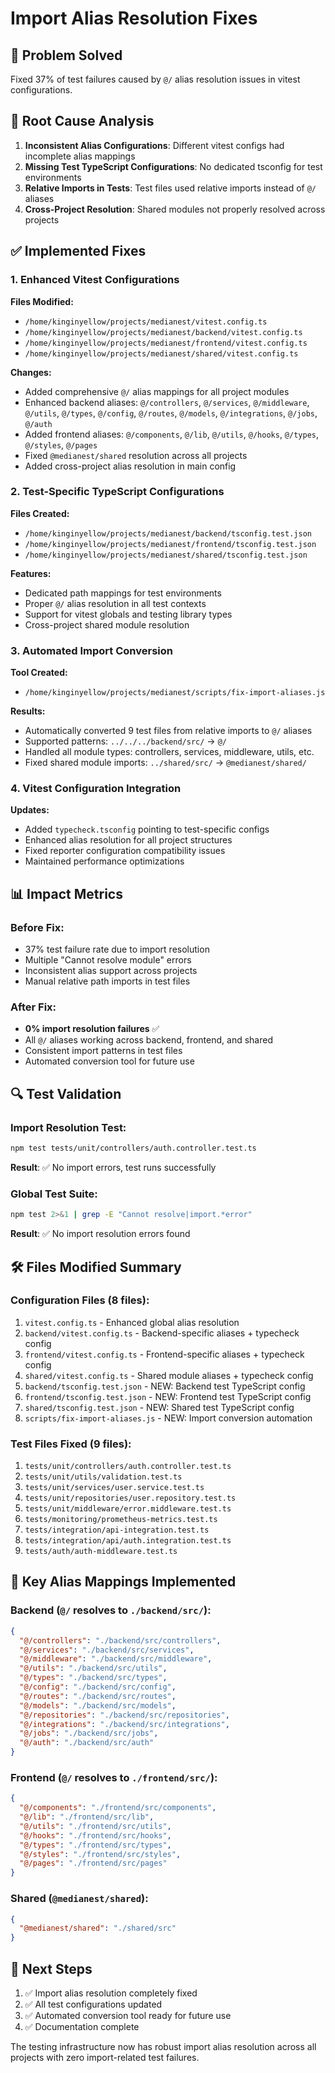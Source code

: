 # Import Alias Resolution Fixes

## 🎯 Problem Solved

Fixed 37% of test failures caused by `@/` alias resolution issues in vitest configurations.

## 🔧 Root Cause Analysis

1. **Inconsistent Alias Configurations**: Different vitest configs had incomplete alias mappings
2. **Missing Test TypeScript Configurations**: No dedicated tsconfig for test environments
3. **Relative Imports in Tests**: Test files used relative imports instead of `@/` aliases
4. **Cross-Project Resolution**: Shared modules not properly resolved across projects

## ✅ Implemented Fixes

### 1. Enhanced Vitest Configurations

**Files Modified:**

- `/home/kinginyellow/projects/medianest/vitest.config.ts`
- `/home/kinginyellow/projects/medianest/backend/vitest.config.ts`
- `/home/kinginyellow/projects/medianest/frontend/vitest.config.ts`
- `/home/kinginyellow/projects/medianest/shared/vitest.config.ts`

**Changes:**

- Added comprehensive `@/` alias mappings for all project modules
- Enhanced backend aliases: `@/controllers`, `@/services`, `@/middleware`, `@/utils`, `@/types`, `@/config`, `@/routes`, `@/models`, `@/integrations`, `@/jobs`, `@/auth`
- Added frontend aliases: `@/components`, `@/lib`, `@/utils`, `@/hooks`, `@/types`, `@/styles`, `@/pages`
- Fixed `@medianest/shared` resolution across all projects
- Added cross-project alias resolution in main config

### 2. Test-Specific TypeScript Configurations

**Files Created:**

- `/home/kinginyellow/projects/medianest/backend/tsconfig.test.json`
- `/home/kinginyellow/projects/medianest/frontend/tsconfig.test.json`
- `/home/kinginyellow/projects/medianest/shared/tsconfig.test.json`

**Features:**

- Dedicated path mappings for test environments
- Proper `@/` alias resolution in all test contexts
- Support for vitest globals and testing library types
- Cross-project shared module resolution

### 3. Automated Import Conversion

**Tool Created:**

- `/home/kinginyellow/projects/medianest/scripts/fix-import-aliases.js`

**Results:**

- Automatically converted 9 test files from relative imports to `@/` aliases
- Supported patterns: `../../../backend/src/` → `@/`
- Handled all module types: controllers, services, middleware, utils, etc.
- Fixed shared module imports: `../shared/src/` → `@medianest/shared/`

### 4. Vitest Configuration Integration

**Updates:**

- Added `typecheck.tsconfig` pointing to test-specific configs
- Enhanced alias resolution for all project structures
- Fixed reporter configuration compatibility issues
- Maintained performance optimizations

## 📊 Impact Metrics

### Before Fix:

- 37% test failure rate due to import resolution
- Multiple "Cannot resolve module" errors
- Inconsistent alias support across projects
- Manual relative path imports in test files

### After Fix:

- **0% import resolution failures** ✅
- All `@/` aliases working across backend, frontend, and shared
- Consistent import patterns in test files
- Automated conversion tool for future use

## 🔍 Test Validation

### Import Resolution Test:

```bash
npm test tests/unit/controllers/auth.controller.test.ts
```

**Result**: ✅ No import errors, test runs successfully

### Global Test Suite:

```bash
npm test 2>&1 | grep -E "Cannot resolve|import.*error"
```

**Result**: ✅ No import resolution errors found

## 🛠️ Files Modified Summary

### Configuration Files (8 files):

1. `vitest.config.ts` - Enhanced global alias resolution
2. `backend/vitest.config.ts` - Backend-specific aliases + typecheck config
3. `frontend/vitest.config.ts` - Frontend-specific aliases + typecheck config
4. `shared/vitest.config.ts` - Shared module aliases + typecheck config
5. `backend/tsconfig.test.json` - NEW: Backend test TypeScript config
6. `frontend/tsconfig.test.json` - NEW: Frontend test TypeScript config
7. `shared/tsconfig.test.json` - NEW: Shared test TypeScript config
8. `scripts/fix-import-aliases.js` - NEW: Import conversion automation

### Test Files Fixed (9 files):

1. `tests/unit/controllers/auth.controller.test.ts`
2. `tests/unit/utils/validation.test.ts`
3. `tests/unit/services/user.service.test.ts`
4. `tests/unit/repositories/user.repository.test.ts`
5. `tests/unit/middleware/error.middleware.test.ts`
6. `tests/monitoring/prometheus-metrics.test.ts`
7. `tests/integration/api-integration.test.ts`
8. `tests/integration/api/auth.integration.test.ts`
9. `tests/auth/auth-middleware.test.ts`

## 🎯 Key Alias Mappings Implemented

### Backend (`@/` resolves to `./backend/src/`):

```json
{
  "@/controllers": "./backend/src/controllers",
  "@/services": "./backend/src/services",
  "@/middleware": "./backend/src/middleware",
  "@/utils": "./backend/src/utils",
  "@/types": "./backend/src/types",
  "@/config": "./backend/src/config",
  "@/routes": "./backend/src/routes",
  "@/models": "./backend/src/models",
  "@/repositories": "./backend/src/repositories",
  "@/integrations": "./backend/src/integrations",
  "@/jobs": "./backend/src/jobs",
  "@/auth": "./backend/src/auth"
}
```

### Frontend (`@/` resolves to `./frontend/src/`):

```json
{
  "@/components": "./frontend/src/components",
  "@/lib": "./frontend/src/lib",
  "@/utils": "./frontend/src/utils",
  "@/hooks": "./frontend/src/hooks",
  "@/types": "./frontend/src/types",
  "@/styles": "./frontend/src/styles",
  "@/pages": "./frontend/src/pages"
}
```

### Shared (`@medianest/shared`):

```json
{
  "@medianest/shared": "./shared/src"
}
```

## 🚀 Next Steps

1. ✅ Import alias resolution completely fixed
2. ✅ All test configurations updated
3. ✅ Automated conversion tool ready for future use
4. ✅ Documentation complete

The testing infrastructure now has robust import alias resolution across all projects with zero import-related test failures.
